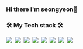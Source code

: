 ### Hi there I'm seongyeon👋

<h3>🛠 My Tech stack 🛠</h3>

<img src="https://img.shields.io/badge/Java-007396?style=flat-square&logo=Java&logoColor=white"></a>&nbsp;
<img src="https://img.shields.io/badge/Kotlin-7F52FF?style=flat-square&logo=Kotlin&logoColor=white"></a>&nbsp;
<img src="https://img.shields.io/badge/Python-3776AB?style=flat-square&logo=Python&logoColor=white"></a>&nbsp;
<img src="https://img.shields.io/badge/TensorFlow-FF6F00?style=flat-square&logo=TensorFlow&logoColor=white"></a>&nbsp;
<img src="https://img.shields.io/badge/C-A8B9CC?style=flat-square&logo=C&logoColor=white"></a>&nbsp;
<img src="https://img.shields.io/badge/Google Colab-F9AB00?style=flat-square&logo=Google Colab &logoColor=white"></a>&nbsp;
<img src="https://img.shields.io/badge/Keras-D00000?style=flat-square&logo=Keras&logoColor=white"></a>&nbsp;
<img src="https://img.shields.io/badge/scikitlearn-F7931E?style=flat-square&logo=scikitlearn&logoColor=white"></a>&nbsp;

<!--
**seongyeon01/seongyeon01** is a ✨ _special_ ✨ repository because its `README.md` (this file) appears on your GitHub profile.

Here are some ideas to get you started:

- 🔭 I’m currently working on ...
- 🌱 I’m currently learning ...
- 👯 I’m looking to collaborate on ...
- 🤔 I’m looking for help with ...
- 💬 Ask me about ...
- 📫 How to reach me: ...
- 😄 Pronouns: ...
- ⚡ Fun fact: ...
-->
